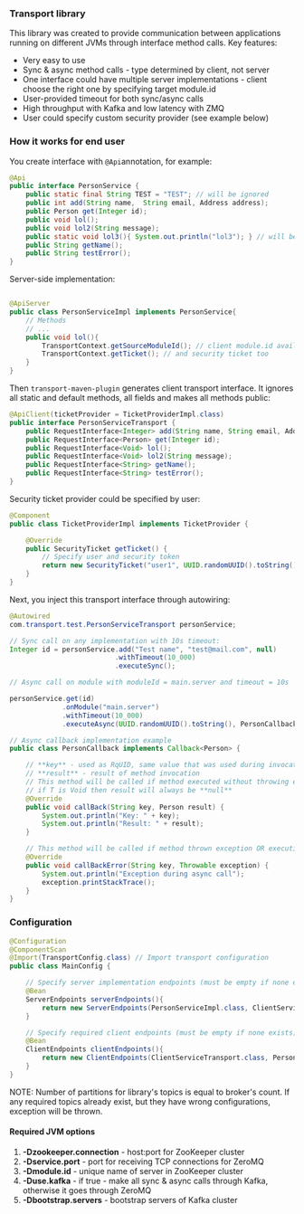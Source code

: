 ### Transport library

This library was created to provide communication between applications running on different JVMs
through interface method calls. 
Key features:
- Very easy to use
- Sync & async method calls - type determined by client, not server
- One interface could have multiple server implementations - 
  client choose the right one by specifying target module.id
- User-provided timeout for both sync/async calls
- High throughput with Kafka and low latency with ZMQ
- User could specify custom security provider (see example below)
 
### How it works for end user

You create interface with ```@Api```annotation, for example:

```java
@Api
public interface PersonService {
    public static final String TEST = "TEST"; // will be ignored
    public int add(String name,  String email, Address address);
    public Person get(Integer id);
    public void lol();
    public void lol2(String message);
    public static void lol3(){ System.out.println("lol3"); } // will be ignored
    public String getName();
    public String testError();
}
```

Server-side implementation:
```java

@ApiServer
public class PersonServiceImpl implements PersonService{
    // Methods
    // ...
    public void lol(){
        TransportContext.getSourceModuleId(); // client module.id available on server side
        TransportContext.getTicket(); // and security ticket too
    }
}
```

Then ```transport-maven-plugin``` generates client transport interface.
It ignores all static and default methods, all fields and makes all methods public:

```java
@ApiClient(ticketProvider = TicketProviderImpl.class)
public interface PersonServiceTransport {
    public RequestInterface<Integer> add(String name, String email, Address address);
    public RequestInterface<Person> get(Integer id);
    public RequestInterface<Void> lol();
    public RequestInterface<Void> lol2(String message);
    public RequestInterface<String> getName();
    public RequestInterface<String> testError();
}
```

Security ticket provider could be specified by user:

```java
@Component
public class TicketProviderImpl implements TicketProvider {

    @Override
    public SecurityTicket getTicket() {
        // Specify user and security token
        return new SecurityTicket("user1", UUID.randomUUID().toString());
    }
}
```

Next, you inject this transport interface through autowiring:

```java
@Autowired
com.transport.test.PersonServiceTransport personService;

// Sync call on any implementation with 10s timeout:
Integer id = personService.add("Test name", "test@mail.com", null)
                          .withTimeout(10_000)
                          .executeSync();

// Async call on module with moduleId = main.server and timeout = 10s

personService.get(id)
             .onModule("main.server")
             .withTimeout(10_000)
             .executeAsync(UUID.randomUUID().toString(), PersonCallback.class);

// Async callback implementation example
public class PersonCallback implements Callback<Person> {

    // **key** - used as RqUID, same value that was used during invocation
    // **result** - result of method invocation
    // This method will be called if method executed without throwing exception
    // if T is Void then result will always be **null**
    @Override
    public void callBack(String key, Person result) {
        System.out.println("Key: " + key);
        System.out.println("Result: " + result);
    }

    // This method will be called if method thrown exception OR execution timeout occurs
    @Override
    public void callBackError(String key, Throwable exception) {
        System.out.println("Exception during async call");
        exception.printStackTrace();
    }
}

```

### Configuration

```java
@Configuration
@ComponentScan
@Import(TransportConfig.class) // Import transport configuration
public class MainConfig {

    // Specify server implementation endpoints (must be empty if none exists)
    @Bean
    ServerEndpoints serverEndpoints(){ 
        return new ServerEndpoints(PersonServiceImpl.class, ClientServiceImpl.class); 
    }

    // Specify required client endpoints (must be empty if none exists)
    @Bean
    ClientEndpoints clientEndpoints(){ 
        return new ClientEndpoints(ClientServiceTransport.class, PersonServiceTransport.class); 
    }
}
```

NOTE: Number of partitions for library's topics is equal to broker's count.
      If any required topics already exist, but they have wrong configurations, exception will be thrown.

#### Required JVM options
1. **-Dzookeeper.connection**  - host:port for ZooKeeper cluster
2. **-Dservice.port**          - port for receiving TCP connections for ZeroMQ
3. **-Dmodule.id**             - unique name of server in ZooKeeper cluster
4. **-Duse.kafka**             - if true - make all sync & async calls through Kafka, otherwise it goes through ZeroMQ
5. **-Dbootstrap.servers**     - bootstrap servers of Kafka cluster

